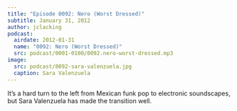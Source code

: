 ```yaml
---
title: "Episode 0092: Nero (Worst Dressed)"
subtitle: January 31, 2012
author: jclacking
podcast:
  airdate: 2012-01-31
  name: "0092: Nero (Worst Dressed)"
  src: podcast/0001-0100/0092.nero-worst-dressed.mp3
image:
  src: podcast/0092-sara-valenzuela.jpg
  caption: Sara Valenzuela
---
```

It’s a hard turn to the left from Mexican funk pop to electronic soundscapes, but Sara Valenzuela has made the transition well.
